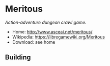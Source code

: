 # Meritous

_Action-adventure dungeon crawl game._

- Home: http://www.asceai.net/meritous/
- Wikipedia: https://libregamewiki.org/Meritous
- Download: see home

## Building

